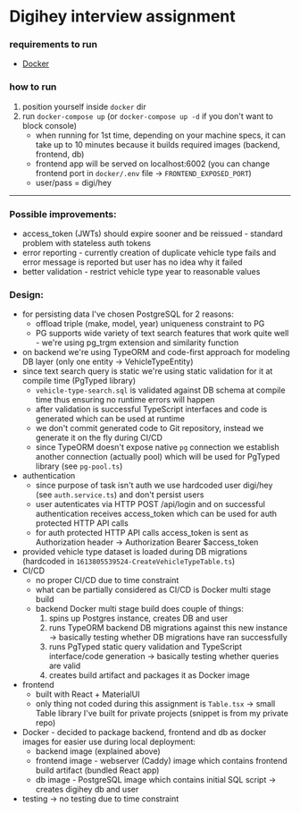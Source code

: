 # Digihey interview assignment

### requirements to run
* [Docker](https://www.docker.com/products/docker-desktop)

### how to run
1) position yourself inside `docker` dir
2) run `docker-compose up` (or `docker-compose up -d` if you don't want to block console)
	* when running for 1st time, depending on your machine specs, it can take up to 10 minutes because it builds required images (backend, frontend, db)
	* frontend app will be served on localhost:6002 (you can change frontend port in `docker/.env` file -> `FRONTEND_EXPOSED_PORT`)
	* user/pass = digi/hey

---

### Possible improvements:
* access_token (JWTs) should expire sooner and be reissued - standard problem with stateless auth tokens
* error reporting - currently creation of duplicate vehicle type fails and error message is reported but user has no idea why it failed
* better validation - restrict vehicle type year to reasonable values

### Design:
* for persisting data I've chosen PostgreSQL for 2 reasons:
	* offload triple (make, model, year) uniqueness constraint to PG
	* PG supports wide variety of text search features that work quite well - we're using pg_trgm extension and similarity function
* on backend we're using TypeORM and code-first approach for modeling DB layer (only one entity -> VehicleTypeEntity)
* since text search query is static we're using static validation for it at compile time (PgTyped library)
	* `vehicle-type-search.sql` is validated against DB schema at compile time thus ensuring no runtime errors will happen
	* after validation is successful TypeScript interfaces and code is generated which can be used at runtime
	* we don't commit generated code to Git repository, instead we generate it on the fly during CI/CD
	* since TypeORM doesn't expose native `pg` connection we establish another connection (actually pool) which will be used for PgTyped library (see `pg-pool.ts`)
* authentication
	* since purpose of task isn't auth we use hardcoded user digi/hey (see `auth.service.ts`) and don't persist users
	* user autenticates via HTTP POST /api/login and on successful authentication receives access_token which can be used for auth protected HTTP API calls
	* for auth protected HTTP API calls access_token is sent as Authorization header -> Authorization Bearer $access_token
* provided vehicle type dataset is loaded during DB migrations (hardcoded in `1613805539524-CreateVehicleTypeTable.ts`)
* CI/CD
	* no proper CI/CD due to time constraint
	* what can be partially considered as CI/CD is Docker multi stage build
	* backend Docker multi stage build does couple of things:
		1) spins up Postgres instance, creates DB and user
		2) runs TypeORM backend DB migrations against this new instance -> basically testing whether DB migrations have ran successfully
		3) runs PgTyped static query validation and TypeScript interface/code generation -> basically testing whether queries are valid
		4) creates build artifact and packages it as Docker image
* frontend
	* built with React + MaterialUI
	* only thing not coded during this assignment is `Table.tsx` -> small Table library I've built for private projects (snippet is from my private repo)
* Docker - decided to package backend, frontend and db as docker images for easier use during local deployment:
	* backend image (explained above)
	* frontend image - webserver (Caddy) image which contains frontend build artifact (bundled React app)
	* db image - PostgreSQL image which contains initial SQL script -> creates digihey db and user
* testing -> no testing due to time constraint
